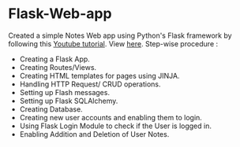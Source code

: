 # Flask-Web-app

Created a simple Notes Web app using Python's Flask framework by following this [Youtube tutorial](https://youtu.be/dam0GPOAvVI).
View [here](https://ashwanthramkl.github.io/Flask-web-app/).
Step-wise procedure :  
*   Creating a Flask App.
*   Creating Routes/Views.
*   Creating HTML templates for pages using JINJA.
*   Handling HTTP Request/ CRUD operations.
*   Setting up Flash messages.
*   Setting up Flask SQLAlchemy.
*   Creating Database.
*   Creating new user accounts and enabling them to login.
*   Using Flask Login Module to check if the User is logged in.
*   Enabling Addition and Deletion of User Notes.
